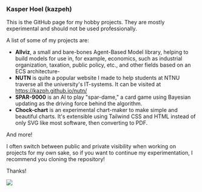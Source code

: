 ### Kasper Hoel (kazpeh)

This is the GitHub page for my hobby projects. They are mostly experimental and should not be used professionally.

A list of some of my projects are:

- **Allviz**, a small and bare-bones Agent-Based Model library, helping to build models for use in, for example, economics, such as industrial organization, taxation, public policy, etc., and other fields based on an ECS architecture-
- **NUTN** is quite a popular website I made to help students at NTNU traverse all the university's IT-systems. It can be visited at https://kazph.github.io/nutn/
- **SPAR-9000** is an AI to play "spar-dame," a card game using Bayesian updating as the driving force behind the algorithm.
- **Chock-chart** is an experimental chart-maker to make simple and beautiful charts. It's extensible using Tailwind CSS and HTML instead of only SVG like most software, then converting to PDF.

And more!

I often switch between public and private visibility when working on projects for my own sake, so if you want to continue my experimentation, I recommend you cloning the repository!

Thanks!

![](https://hit.yhype.me/github/profile?user_id=40857423)

<!--
**kazph/kazph** is a ✨ _special_ ✨ repository because its `README.md` (this file) appears on your GitHub profile.

Here are some ideas to get you started:

- 🔭 I’m currently working on ...
- 🌱 I’m currently learning ...
- 👯 I’m looking to collaborate on ...
- 🤔 I’m looking for help with ...
- 💬 Ask me about ...
- 📫 How to reach me: ...
- 😄 Pronouns: ...
- ⚡ Fun fact: ...
-->
